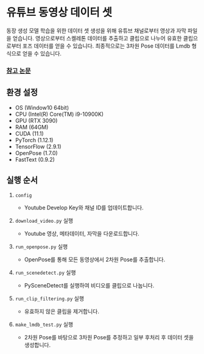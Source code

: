 # 유튜브 동영상 데이터 셋

동장 생성 모델 학습을 위한 데이터 셋 생성을 위해 유튜브 채널로부터 영상과 자막 파일을 얻습니다. 영상으로부터 스켈레톤 데이터를 추출하고 클립으로 나누어 유효한 클립으로부터 포즈 데이터를 얻을 수 있습니다. 최종적으로는 3차원 Pose 데이터를 Lmdb 형식으로 얻을 수 있습니다.

### [참고 논문](https://arxiv.org/abs/1810.12541)

## 환경 설정

- OS (Window10 64bit)
- CPU (Intel(R) Core(TM) i9-10900K)
- GPU (RTX 3090)
- RAM (64GM)
- CUDA (11.1)
- PyTorch (1.12.1)
- TensorFlow (2.9.1)
- OpenPose (1.7.0)
- FastText (0.9.2)

## 실행 순서

1. `config`

   - Youtube Develop Key와 채널 ID를 업데이트합니다.

2. `download_video.py` 실행

   - Youtube 영상, 메타데이터, 자막을 다운로드합니다.

3. `run_openpose.py` 실행

   - OpenPose를 통해 모든 동영상에서 2차원 Pose를 추출합니다.

4. `run_scenedetect.py` 실행

   - PySceneDetect를 실행하여 비디오를 클립으로 나눕니다.

5. `run_clip_filtering.py` 실행

   - 유효하지 않은 클립을 제거합니다.

6. `make_lmdb_test.py` 실행
   - 2차원 Pose를 바탕으로 3차원 Pose를 추정하고 일부 후처리 후 데이터 셋을 생성합니다.
